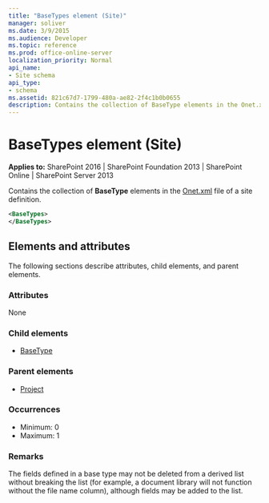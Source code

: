 ```yaml
---
title: "BaseTypes element (Site)"
manager: soliver
ms.date: 3/9/2015
ms.audience: Developer
ms.topic: reference
ms.prod: office-online-server
localization_priority: Normal
api_name:
- Site schema
api_type:
- schema
ms.assetid: 821c67d7-1799-480a-ae82-2f4c1b0b0655
description: Contains the collection of BaseType elements in the Onet.xml file of a site definition. 
---
```


# BaseTypes element (Site)

**Applies to:** SharePoint 2016 | SharePoint Foundation 2013 | SharePoint Online | SharePoint Server 2013
  
Contains the collection of **BaseType** elements in the [Onet.xml](http://msdn.microsoft.com/library/b99d6657-d9ae-4135-a43c-c58cdfcdc6c1%28Office.15%29.aspx) file of a site definition. 
  
```XML
<BaseTypes>
</BaseTypes>
```

## Elements and attributes

The following sections describe attributes, child elements, and parent elements.

### Attributes

None
   
### Child elements

- [BaseType](basetype-element-site.md)
   
### Parent elements

- [Project](project-element-site.md)
   
### Occurrences

- Minimum: 0
- Maximum: 1  <br/> 
   
### Remarks

The fields defined in a base type may not be deleted from a derived list without breaking the list (for example, a document library will not function without the file name column), although fields may be added to the list.
  

